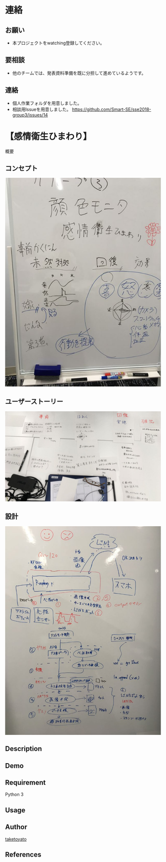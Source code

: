 ﻿連絡
====

## お願い
- 本プロジェクトをwatching登録してください。

## 要相談
- 他のチームでは、発表資料準備を既に分担して進めているようです。

## 連絡
- 個人作業フォルダを用意しました。
- 相談用Issueを用意しました。
https://github.com/Smart-SE/sse2018-group3/issues/14


【感情衛生ひまわり】
====

概要


## コンセプト

![concept](https://github.com/Smart-SE/sse2018-group3/blob/master/readme_img/concept.jpg)

## ユーザーストーリー

![userstory](https://github.com/Smart-SE/sse2018-group3/blob/master/readme_img/userstory.jpg)


## 設計

![design](https://github.com/Smart-SE/sse2018-group3/blob/master/readme_img/design.jpg)


## Description

## Demo

## Requirement
Python 3

## Usage

## Author

[taketoyato](https://github.com/taketoyato)

## References